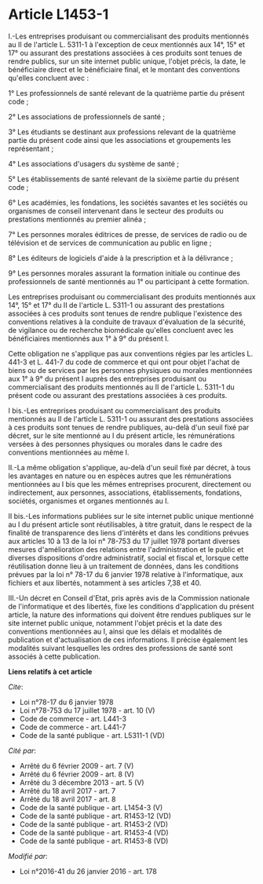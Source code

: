 # Article L1453-1

I.-Les entreprises produisant ou commercialisant des produits mentionnés au II de l'article L. 5311-1 à l'exception de ceux
mentionnés aux 14°, 15° et 17° ou assurant des prestations associées à ces produits sont tenues de rendre publics, sur un
site internet public unique, l'objet précis, la date, le bénéficiaire direct et le bénéficiaire final, et le montant des
conventions qu'elles concluent avec : 

1° Les professionnels de santé relevant de la quatrième partie du présent code ; 

2° Les associations de professionnels de santé ; 

3° Les étudiants se destinant aux professions relevant de la quatrième partie du présent code ainsi que les associations et
groupements les représentant ; 

4° Les associations d'usagers du système de santé ; 

5° Les établissements de santé relevant de la sixième partie du présent code ; 

6° Les académies, les fondations, les sociétés savantes et les sociétés ou organismes de conseil intervenant dans le secteur
des produits ou prestations mentionnés au premier alinéa ; 

7° Les personnes morales éditrices de presse, de services de radio ou de télévision et de services de communication au public
en ligne ; 

8° Les éditeurs de logiciels d'aide à la prescription et à la délivrance ; 

9° Les personnes morales assurant la formation initiale ou continue des professionnels de santé mentionnés au 1° ou
participant à cette formation. 

Les entreprises produisant ou commercialisant des produits mentionnés aux 14°, 15° et 17° du II de l'article L. 5311-1 ou
assurant des prestations associées à ces produits sont tenues de rendre publique l'existence des conventions relatives à la
conduite de travaux d'évaluation de la sécurité, de vigilance ou de recherche biomédicale qu'elles concluent avec les
bénéficiaires mentionnés aux 1° à 9° du présent I. 

Cette obligation ne s'applique pas aux conventions régies par les articles L. 441-3 et L. 441-7 du code de commerce et qui
ont pour objet l'achat de biens ou de services par les personnes physiques ou morales mentionnées aux 1° à 9° du présent I
auprès des entreprises produisant ou commercialisant des produits mentionnés au II de l'article L. 5311-1 du présent code ou
assurant des prestations associées à ces produits. 

I bis.-Les entreprises produisant ou commercialisant des produits mentionnés au II de l'article L. 5311-1 ou assurant des
prestations associées à ces produits sont tenues de rendre publiques, au-delà d'un seuil fixé par décret, sur le site
mentionné au I du présent article, les rémunérations versées à des personnes physiques ou morales dans le cadre des
conventions mentionnées au même I. 

II.-La même obligation s'applique, au-delà d'un seuil fixé par décret, à tous les avantages en nature ou en espèces autres
que les rémunérations mentionnées au I bis que les mêmes entreprises procurent, directement ou indirectement, aux personnes,
associations, établissements, fondations, sociétés, organismes et organes mentionnés au I. 

II bis.-Les informations publiées sur le site internet public unique mentionné au I du présent article sont réutilisables, à
titre gratuit, dans le respect de la finalité de transparence des liens d'intérêts et dans les conditions prévues aux
articles 10 à 13 de la loi n° 78-753 du 17 juillet 1978 portant diverses mesures d'amélioration des relations entre
l'administration et le public et diverses dispositions d'ordre administratif, social et fiscal et, lorsque cette
réutilisation donne lieu à un traitement de données, dans les conditions prévues par la loi n° 78-17 du 6 janvier 1978
relative à l'informatique, aux fichiers et aux libertés, notamment à ses articles 7,38 et 40. 

III.-Un décret en Conseil d'Etat, pris après avis de la Commission nationale de l'informatique et des libertés, fixe les
conditions d'application du présent article, la nature des informations qui doivent être rendues publiques sur le site
internet public unique, notamment l'objet précis et la date des conventions mentionnées au I, ainsi que les délais et
modalités de publication et d'actualisation de ces informations. Il précise également les modalités suivant lesquelles les
ordres des professions de santé sont associés à cette publication.

**Liens relatifs à cet article**

_Cite_:

  - Loi n°78-17 du 6 janvier 1978
  - Loi n°78-753 du 17 juillet 1978 - art. 10 (V)
  - Code de commerce - art. L441-3
  - Code de commerce - art. L441-7
  - Code de la santé publique - art. L5311-1 (VD)

_Cité par_:

  - Arrêté du 6 février 2009 - art. 7 (V)
  - Arrêté du 6 février 2009 - art. 8 (V)
  - Arrêté du 3 décembre 2013 - art. 5 (V)
  - Arrêté du 18 avril 2017 - art. 7
  - Arrêté du 18 avril 2017 - art. 8
  - Code de la santé publique - art. L1454-3 (V)
  - Code de la santé publique - art. R1453-12 (VD)
  - Code de la santé publique - art. R1453-2 (VD)
  - Code de la santé publique - art. R1453-4 (VD)
  - Code de la santé publique - art. R1453-8 (VD)

_Modifié par_:

  - Loi n°2016-41 du 26 janvier 2016 - art. 178

